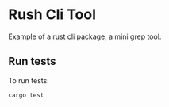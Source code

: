 # Rush Cli Tool

Example of a rust cli package, a mini grep tool.

## Run tests

To run tests:

```bash
cargo test
```

